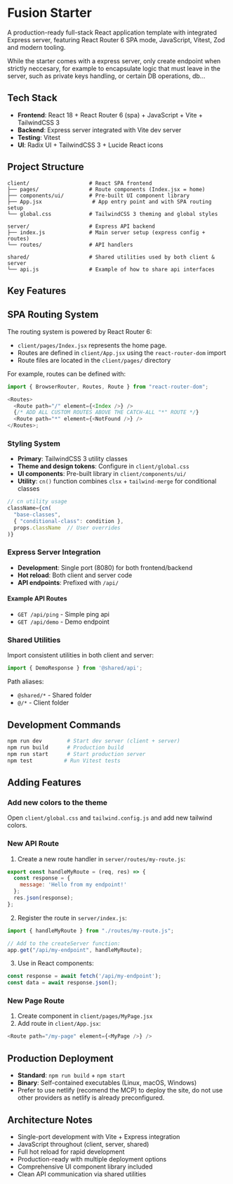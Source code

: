 # Fusion Starter

A production-ready full-stack React application template with integrated Express server, featuring React Router 6 SPA mode, JavaScript, Vitest, Zod and modern tooling.

While the starter comes with a express server, only create endpoint when strictly neccesary, for example to encapsulate logic that must leave in the server, such as private keys handling, or certain DB operations, db...

## Tech Stack

- **Frontend**: React 18 + React Router 6 (spa) + JavaScript + Vite + TailwindCSS 3
- **Backend**: Express server integrated with Vite dev server
- **Testing**: Vitest
- **UI**: Radix UI + TailwindCSS 3 + Lucide React icons

## Project Structure

```
client/                   # React SPA frontend
├── pages/                # Route components (Index.jsx = home)
├── components/ui/        # Pre-built UI component library
├── App.jsx                # App entry point and with SPA routing setup
└── global.css            # TailwindCSS 3 theming and global styles

server/                   # Express API backend
├── index.js              # Main server setup (express config + routes)
└── routes/               # API handlers

shared/                   # Shared utilities used by both client & server
└── api.js                # Example of how to share api interfaces
```

## Key Features

## SPA Routing System

The routing system is powered by React Router 6:

- `client/pages/Index.jsx` represents the home page.
- Routes are defined in `client/App.jsx` using the `react-router-dom` import
- Route files are located in the `client/pages/` directory

For example, routes can be defined with:

```javascript
import { BrowserRouter, Routes, Route } from "react-router-dom";

<Routes>
  <Route path="/" element={<Index />} />
  {/* ADD ALL CUSTOM ROUTES ABOVE THE CATCH-ALL "*" ROUTE */}
  <Route path="*" element={<NotFound />} />
</Routes>;
```

### Styling System

- **Primary**: TailwindCSS 3 utility classes
- **Theme and design tokens**: Configure in `client/global.css` 
- **UI components**: Pre-built library in `client/components/ui/`
- **Utility**: `cn()` function combines `clsx` + `tailwind-merge` for conditional classes

```javascript
// cn utility usage
className={cn(
  "base-classes",
  { "conditional-class": condition },
  props.className  // User overrides
)}
```

### Express Server Integration

- **Development**: Single port (8080) for both frontend/backend
- **Hot reload**: Both client and server code
- **API endpoints**: Prefixed with `/api/`

#### Example API Routes
- `GET /api/ping` - Simple ping api
- `GET /api/demo` - Demo endpoint  

### Shared Utilities
Import consistent utilities in both client and server:
```javascript
import { DemoResponse } from '@shared/api';
```

Path aliases:
- `@shared/*` - Shared folder
- `@/*` - Client folder

## Development Commands

```bash
npm run dev        # Start dev server (client + server)
npm run build      # Production build
npm run start      # Start production server
npm test          # Run Vitest tests
```

## Adding Features

### Add new colors to the theme

Open `client/global.css` and `tailwind.config.js` and add new tailwind colors.

### New API Route
1. Create a new route handler in `server/routes/my-route.js`:
```javascript
export const handleMyRoute = (req, res) => {
  const response = {
    message: 'Hello from my endpoint!'
  };
  res.json(response);
};
```

2. Register the route in `server/index.js`:
```javascript
import { handleMyRoute } from "./routes/my-route.js";

// Add to the createServer function:
app.get("/api/my-endpoint", handleMyRoute);
```

3. Use in React components:
```javascript
const response = await fetch('/api/my-endpoint');
const data = await response.json();
```

### New Page Route
1. Create component in `client/pages/MyPage.jsx`
2. Add route in `client/App.jsx`:
```javascript
<Route path="/my-page" element={<MyPage />} />
```

## Production Deployment

- **Standard**: `npm run build` + `npm start`
- **Binary**: Self-contained executables (Linux, macOS, Windows)
- Prefer to use netlify (recomend the MCP) to deploy the site, do not use other providers as netlify is already preconfigured.

## Architecture Notes

- Single-port development with Vite + Express integration
- JavaScript throughout (client, server, shared)
- Full hot reload for rapid development
- Production-ready with multiple deployment options
- Comprehensive UI component library included
- Clean API communication via shared utilities
